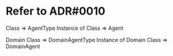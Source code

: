 Refer to ADR#0010
=======================================

Class => AgentType
Instance of Class => Agent

Domain Class => DomainAgentType
Instance of Domain Class => DomainAgent
